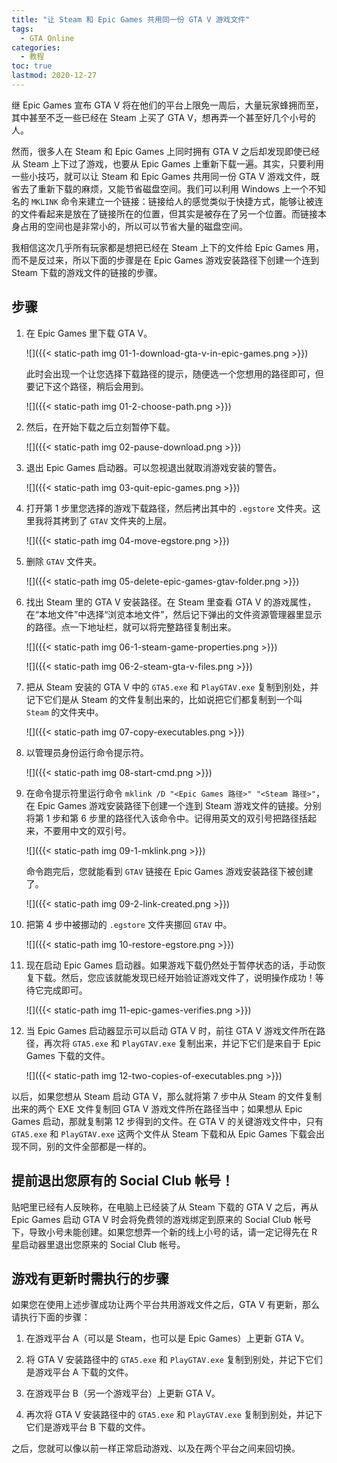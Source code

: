 ```yaml
---
title: "让 Steam 和 Epic Games 共用同一份 GTA V 游戏文件"
tags:
  - GTA Online
categories:
  - 教程
toc: true
lastmod: 2020-12-27
---
```


继 Epic Games 宣布 GTA V 将在他们的平台上限免一周后，大量玩家蜂拥而至，其中甚至不乏一些已经在 Steam 上买了 GTA V，想再弄一个甚至好几个小号的人。

然而，很多人在 Steam 和 Epic Games 上同时拥有 GTA V 之后却发现即使已经从 Steam 上下过了游戏，也要从 Epic Games 上重新下载一遍。其实，只要利用一些小技巧，就可以让 Steam 和 Epic Games 共用同一份 GTA V 游戏文件，既省去了重新下载的麻烦，又能节省磁盘空间。我们可以利用 Windows 上一个不知名的 `MKLINK` 命令来建立一个链接：链接给人的感觉类似于快捷方式，能够让被连的文件看起来是放在了链接所在的位置，但其实是被存在了另一个位置。而链接本身占用的空间也是非常小的，所以可以节省大量的磁盘空间。

我相信这次几乎所有玩家都是想把已经在 Steam 上下的文件给 Epic Games 用，而不是反过来，所以下面的步骤是在 Epic Games 游戏安装路径下创建一个连到 Steam 下载的游戏文件的链接的步骤。

## 步骤

1.  在 Epic Games 里下载 GTA V。

    ![]({{< static-path img 01-1-download-gta-v-in-epic-games.png >}})

    此时会出现一个让您选择下载路径的提示，随便选一个您想用的路径即可，但要记下这个路径，稍后会用到。

    ![]({{< static-path img 01-2-choose-path.png >}})

2.  然后，在开始下载之后立刻暂停下载。

    ![]({{< static-path img 02-pause-download.png >}})

3.  退出 Epic Games 启动器。可以忽视退出就取消游戏安装的警告。

    ![]({{< static-path img 03-quit-epic-games.png >}})

4.  打开第 1 步里您选择的游戏下载路径，然后拷出其中的 `.egstore` 文件夹。这里我将其拷到了 `GTAV` 文件夹的上层。

    ![]({{< static-path img 04-move-egstore.png >}})

5.  删除 `GTAV` 文件夹。

    ![]({{< static-path img 05-delete-epic-games-gtav-folder.png >}})

6.  找出 Steam 里的 GTA V 安装路径。在 Steam 里查看 GTA V 的游戏属性，在“本地文件”中选择“浏览本地文件”，然后记下弹出的文件资源管理器里显示的路径。点一下地址栏，就可以将完整路径复制出来。

    ![]({{< static-path img 06-1-steam-game-properties.png >}})

    ![]({{< static-path img 06-2-steam-gta-v-files.png >}})

7.  把从 Steam 安装的 GTA V 中的 `GTA5.exe` 和 `PlayGTAV.exe` 复制到别处，并记下它们是从 Steam 的文件复制出来的，比如说把它们都复制到一个叫 `Steam` 的文件夹中。

    ![]({{< static-path img 07-copy-executables.png >}})

8.  以管理员身份运行命令提示符。

    ![]({{< static-path img 08-start-cmd.png >}})

9.  在命令提示符里运行命令 `mklink /D "<Epic Games 路径>" "<Steam 路径>"`，在 Epic Games 游戏安装路径下创建一个连到 Steam 游戏文件的链接。分别将第 1 步和第 6 步里的路径代入该命令中。记得用英文的双引号把路径括起来，不要用中文的双引号。

    ![]({{< static-path img 09-1-mklink.png >}})

    命令跑完后，您就能看到 `GTAV` 链接在 Epic Games 游戏安装路径下被创建了。

    ![]({{< static-path img 09-2-link-created.png >}})

10. 把第 4 步中被挪动的 `.egstore` 文件夹挪回 `GTAV` 中。

    ![]({{< static-path img 10-restore-egstore.png >}})

11. 现在启动 Epic Games 启动器。如果游戏下载仍然处于暂停状态的话，手动恢复下载。然后，您应该就能发现已经开始验证游戏文件了，说明操作成功！等待它完成即可。

    ![]({{< static-path img 11-epic-games-verifies.png >}})

12. 当 Epic Games 启动器显示可以启动 GTA V 时，前往 GTA V 游戏文件所在路径，再次将 `GTA5.exe` 和 `PlayGTAV.exe` 复制出来，并记下它们是来自于 Epic Games 下载的文件。

    ![]({{< static-path img 12-two-copies-of-executables.png >}})

以后，如果您想从 Steam 启动 GTA V，那么就将第 7 步中从 Steam 的文件复制出来的两个 EXE 文件复制回 GTA V 游戏文件所在路径当中；如果想从 Epic Games 启动，那就复制第 12 步得到的文件。在 GTA V 的关键游戏文件中，只有 `GTA5.exe` 和 `PlayGTAV.exe` 这两个文件从 Steam 下载和从 Epic Games 下载会出现不同，别的文件全部都是一样的。

## 提前退出您原有的 Social Club 帐号！

贴吧里已经有人反映称，在电脑上已经装了从 Steam 下载的 GTA V 之后，再从 Epic Games 启动 GTA V 时会将免费领的游戏绑定到原来的 Social Club 帐号下，导致小号未能创建。如果您想弄一个新的线上小号的话，请一定记得先在 R 星启动器里退出您原来的 Social Club 帐号。

## 游戏有更新时需执行的步骤

如果您在使用上述步骤成功让两个平台共用游戏文件之后，GTA V 有更新，那么请执行下面的步骤：

1.	在游戏平台 A（可以是 Steam，也可以是 Epic Games）上更新 GTA V。

2.	将 GTA V 安装路径中的 `GTA5.exe` 和 `PlayGTAV.exe` 复制到别处，并记下它们是游戏平台 A 下载的文件。

3.	在游戏平台 B（另一个游戏平台）上更新 GTA V。

4.	再次将 GTA V 安装路径中的 `GTA5.exe` 和 `PlayGTAV.exe` 复制到别处，并记下它们是游戏平台 B 下载的文件。

之后，您就可以像以前一样正常启动游戏、以及在两个平台之间来回切换。
